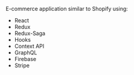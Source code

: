 E-commerce application similar to Shopify using:

- React
- Redux
- Redux-Saga
- Hooks
- Context API
- GraphQL
- Firebase 
- Stripe 
